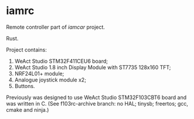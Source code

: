 # iamrc
Remote controller part of *iamcar* project.

Rust.

Project contains:
1. WeAct Studio STM32F411CEU6 board;
2. WeAct Studio 1.8 inch Display Module with ST7735 128x160 TFT;
3. NRF24L01+ module;
4. Analogue joystick module x2;
5. Buttons.

Previously was designed to use WeAct Studio STM32F103CBT6 board and was written in C.
(See f103rc-archive branch: no HAL; tinysb; freertos; gcc, cmake and ninja.)

